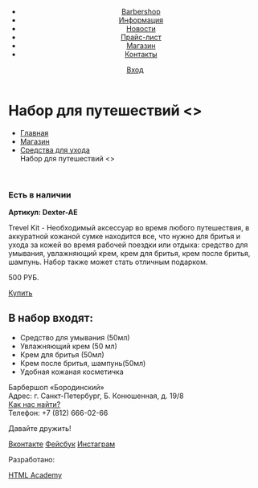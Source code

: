 <!DOCTYPE html>
<html lang="ru">
  <head>
    <meta charset="utf-8">
    <title>Барбершоп «Бородинский»</title>
  </head>
  <body>
    <header class="main-header">
      <div class="container">
      <nav class="main-navigation">
        <ul>
        <li>
          <a href="#">Barbershop</a>
        </li>
        <li>
            <a href="#">Информация</a>
        </li>
        <li>
            <a href="#">Новости</a>
        </li>
        <li>
            <a href="#">Прайс-лист</a>
        </li>
        <li>
            <a href="#">Магазин</a>
        </li>
        <li>
            <a href="#">Контакты</a>
        </li>
        </ul>
      </nav>
      <div class="user-block">
      <a class="login" href="#">Вход</a>
      </div>
      </div>
    </header>
     <main class="container">
     <div class="breadcrumbs">
     <h1>Нaбор для путешествий <<Baxter of California>></h1>
      <ul>
      <li>
       <a href="#">Главная</a>
      </li>
      <li>
       <a href="#">Магазин</a>
      </li>
      <li>
       <a href="#">Средства для ухода</a>
      </li>
      Нaбор для путешествий <<Baxter of California>>
      </ul>
     </div>
     <div class="gallery">
      <figure class="gallery-content">
        <img src="img/photo-1.jpg" width="" height="" alt="">
        <img src="img/photo-2.jpg" width="" height="" alt="">
        <img src="img/photo-3.jpg" width="" height="" alt="">
      </figure>
      </div>
      <div class="index-content">
       <h3 class="index-content-title">Есть в наличии</h3>
       <b>Aртикул: Dexter-AE</b>
       <p>Trevel Kit - Необходимый аксессуар во время любого путешествия, в аккуратной кожаной сумке находится все, что нужно для бритья и ухода за кожей во время рабочей поездки или отдыха: средство для умывания, увлажняющий крем, крем для бритья, крем после бритья, шампунь. Набор также может стать отличным подарком.</p>
      </div>
      <div class="container">
       <p>500 РУБ.<p>
       <a class="btn" href="#">Купить</a>
      </div>
      <div class="container">
       <h2>В набор входят:</h2>
        <ul>
         <li>
         Средство для умывания (50мл)
         </li>
         <li>
         Увлажняющий крем (50 мл)
         </li>
         <li>
         Крем для бритья (50мл)
         </li>
         <li>
         Крем после бритья, шампунь(50мл)
         </li>
         <li>
         Удобная кожаная косметичка
         </li>
         </ul>
        </div>
     </main>
     <footer class="main-footer">
        <div class="container">
          <section class="footer-contacts">
              Барбершоп «Бородинский»<br>
              Адрес: г. Санкт-Петербург, Б. Конюшенная, д. 19/8<br>
              <a href="#">Как нас найти?</a><br>
              Телефон: +7 (812) 666-02-66
            </section>
            <section class="footer-social">
              <p>Давайте дружить!</p>
              <a class="social-btn social-btn-vk" href="#">Вконтакте</a>
              <a class="social-btn social-btn-fb" href="#">Фейсбук</a>
              <a class="social-btn social-btn-inst" href="#">Инстаграм</a>
            </section>
            <section class="footer-copyright">
              <p>Разработано:</p>
              <a class="btn" href="https://htmlacademy.ru">HTML Academy</a>
            </section>
        </div>
     </footer>
  </body>
</html>
